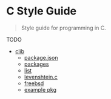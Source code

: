 # C Style Guide

> Style guide for programming in C.


TODO


* [clib](https://github.com/clibs/clib)
  * [package.json](https://github.com/clibs/clib/wiki/Explanation-of-package.json)
  * [packages](https://github.com/clibs/clib/wiki/Packages)
  * [list](https://github.com/clibs/list)
  * [levenshtein.c](https://github.com/wooorm/levenshtein.c)
  * [freebsd](https://www.freebsd.org/cgi/man.cgi?query=style&sektion=9)
  * [example pkg](https://github.com/glisy/math)
